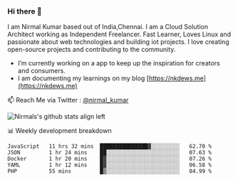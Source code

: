 ### Hi there 👋

 I am Nirmal Kumar based out of India,Chennai. I am a Cloud Solution Architect working as Independent Freelancer. Fast Learner, Loves Linux and passionate about web technologies and building iot projects. I love creating open-source projects and contributing to the community.

- I’m currently working on a app to keep up the inspiration for creators and consumers.
- I am documenting my learnings on my blog [https://nkdews.me](https://nkdews.me)

📫 Reach Me via  Twitter : [@nirmal_kumar](https://twitter.com/nirmal_kumar)

![Nirmals's github stats align left](https://github-readme-stats.vercel.app/api?username=nk-gears&show_icons=true)


📊 Weekly development breakdown

<!--START_SECTION:waka-->
```text
JavaScript   11 hrs 32 mins  ███████████████▓░░░░░░░░░   62.70 % 
JSON         1 hr 24 mins    ██░░░░░░░░░░░░░░░░░░░░░░░   07.63 % 
Docker       1 hr 20 mins    █▓░░░░░░░░░░░░░░░░░░░░░░░   07.26 % 
YAML         1 hr 12 mins    █▓░░░░░░░░░░░░░░░░░░░░░░░   06.58 % 
PHP          55 mins         █▒░░░░░░░░░░░░░░░░░░░░░░░   04.99 % 
```
<!--END_SECTION:waka-->


